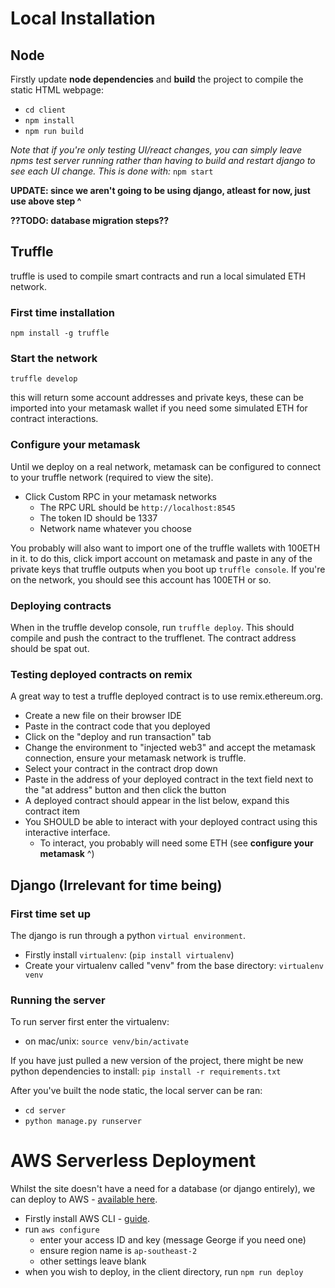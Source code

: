# Local Installation
## Node
Firstly update **node dependencies** and **build** the project to compile the static HTML webpage:
* `cd client`
* `npm install`
* `npm run build`

*Note that if you're only testing UI/react changes, you can simply leave npms test server running rather than having to build and restart django to see each UI change. This is done with:* `npm start`

**UPDATE: since we aren't going to be using django, atleast for now, just use above step ^**

**??TODO: database migration steps??**

## Truffle
truffle is used to compile smart contracts and run a local simulated ETH network.
### First time installation
`npm install -g truffle`

### Start the network
`truffle develop`

this will return some account addresses and private keys, these can be imported into your metamask wallet if you need some simulated ETH for contract interactions.

### Configure your metamask
Until we deploy on a real network, metamask can be configured to connect to your truffle network (required to view the site). 

* Click Custom RPC in your metamask networks
  * The RPC URL should be `http://localhost:8545`
  * The token ID should be 1337
  * Network name whatever you choose

You probably will also want to import one of the truffle wallets with 100ETH in it. to do this, click import account on metamask and paste in any of the private keys that truffle outputs when you boot up `truffle console`. If you're on the network, you should see this account has 100ETH or so.

### Deploying contracts
When in the truffle develop console, run `truffle deploy`. This should compile and push the contract to the trufflenet. The contract address should be spat out.

### Testing deployed contracts on remix
A great way to test a truffle deployed contract is to use remix.ethereum.org. 
* Create a new file on their browser IDE
* Paste in the contract code that you deployed
* Click on the "deploy and run transaction" tab
* Change the environment to "injected web3" and accept the metamask connection, ensure your metamask network is truffle.
* Select your contract in the contract drop down
* Paste in the address of your deployed contract in the text field next to the "at address" button and then click the button
* A deployed contract should appear in the list below, expand this contract item
* You SHOULD be able to interact with your deployed contract using this interactive interface. 
  * To interact, you probably will need some ETH (see **configure your metamask** ^)


## Django (Irrelevant for time being)
### First time set up
The django is run through a python `virtual environment`.

* Firstly install `virtualenv`: (`pip install virtualenv`)
* Create your virtualenv called "venv" from the base directory: `virtualenv venv`

### Running the server
To run server first enter the virtualenv: 
* on mac/unix: `source venv/bin/activate`

If you have just pulled a new version of the project, there might be new python dependencies to install: `pip install -r requirements.txt`

After you've built the node static, the local server can be ran:
* `cd server`
* `python manage.py runserver`


# AWS Serverless Deployment
Whilst the site doesn't have a need for a database (or django entirely), we can deploy to AWS - [available here](http://blockbeats.s3-website-ap-southeast-2.amazonaws.com/).

* Firstly install AWS CLI - [guide](https://docs.aws.amazon.com/cli/latest/userguide/install-cliv2.html).
* run `aws configure`
  * enter your access ID and key (message George if you need one)
  * ensure region name is `ap-southeast-2`
  * other settings leave blank
* when you wish to deploy, in the client directory, run `npm run deploy`
